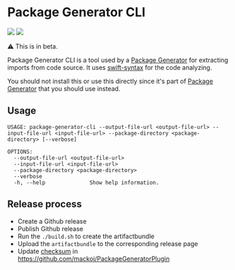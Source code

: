 # Package Generator CLI

[![](https://img.shields.io/endpoint?url=https%3A%2F%2Fswiftpackageindex.com%2Fapi%2Fpackages%2Fmackoj%2FPackageGeneratorCLI%2Fbadge%3Ftype%3Dswift-versions)](https://swiftpackageindex.com/mackoj/PackageGeneratorCLI)
[![](https://img.shields.io/endpoint?url=https%3A%2F%2Fswiftpackageindex.com%2Fapi%2Fpackages%2Fmackoj%2FPackageGeneratorCLI%2Fbadge%3Ftype%3Dplatforms)](https://swiftpackageindex.com/mackoj/PackageGeneratorCLI)

⚠️ This is in beta.

Package Generator CLI is a tool used by a [Package Generator](https://github.com/mackoj/PackageGeneratorPlugin) for extracting imports from code source. It uses [swift-syntax](https://github.com/apple/swift-syntax.git) for the code analyzing.

You should not install this or use this directly since it's part of [Package Generator](https://github.com/mackoj/PackageGeneratorPlugin) that you should use instead.

## Usage

```
USAGE: package-generator-cli --output-file-url <output-file-url> --input-file-url <input-file-url> --package-directory <package-directory> [--verbose]

OPTIONS:
  --output-file-url <output-file-url>
  --input-file-url <input-file-url>
  --package-directory <package-directory>
  --verbose
  -h, --help              Show help information.
```

## Release process

- Create a Github release 
- Publish Github release
- Run the `./build.sh` to create the artifactbundle 
- Upload the `artifactbundle` to the corresponding release page 
- Update [checksum](https://github.com/mackoj/PackageGeneratorPlugin/blob/2d2eb7e7c63a898bd71b14de8cd5acaab36eb7d2/Package.swift#L18) in https://github.com/mackoj/PackageGeneratorPlugin
